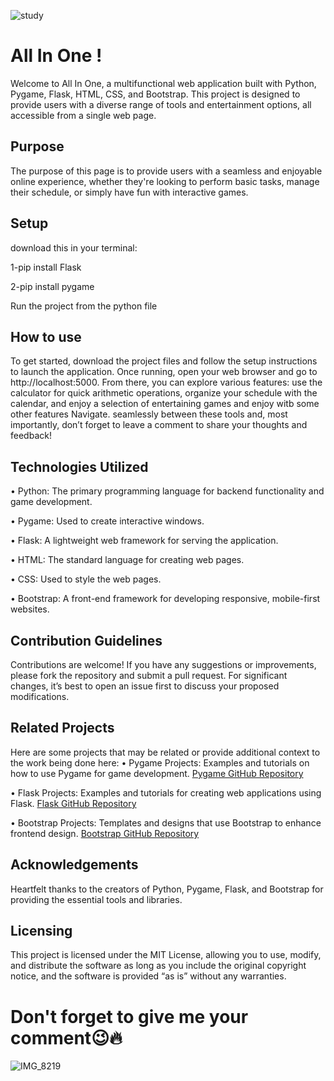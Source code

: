 ![study](https://github.com/Amedamin/My_Project/assets/138765878/403c643b-5bea-42b6-9e23-de1fd985729d)

# All In One !
Welcome to All In One, a multifunctional web application built with Python, Pygame, Flask, HTML, CSS, and Bootstrap. This project is designed to provide users with a diverse range of tools and entertainment options, all accessible from a single web page.

## Purpose 
The purpose of this page is to provide users with a seamless and enjoyable online experience, whether they're looking to perform basic tasks, manage their schedule, or simply have fun with interactive games.

## Setup
download this in your terminal:

1-pip install Flask

2-pip install pygame

Run the project from the python file

## How to use
To get started, download the project files and follow the setup instructions to launch the application. Once running, open your web browser and go to http://localhost:5000. From there, you can explore various features: use the calculator for quick arithmetic operations, organize your schedule with the calendar, and enjoy a selection of entertaining games and enjoy witb some other features Navigate. seamlessly between these tools and, most importantly, don’t forget to leave a comment to share your thoughts and feedback!

## Technologies Utilized
•	Python: The primary programming language for backend functionality and game development.

•	Pygame: Used to create interactive windows.

•	Flask: A lightweight web framework for serving the application.

•	HTML: The standard language for creating web pages.

•	CSS: Used to style the web pages.

•	Bootstrap: A front-end framework for developing responsive, mobile-first websites.

## Contribution Guidelines
Contributions are welcome! If you have any suggestions or improvements, please fork the repository and submit a pull request. For significant changes, it’s best to open an issue first to discuss your proposed modifications.

## Related Projects
Here are some projects that may be related or provide additional context to the work being done here:
•	Pygame Projects: Examples and tutorials on how to use Pygame for game development.
[Pygame GitHub Repository](https://github.com/pygame/pygame)

•	Flask Projects: Examples and tutorials for creating web applications using Flask.
[Flask GitHub Repository](https://github.com/pallets/flask)

•	Bootstrap Projects: Templates and designs that use Bootstrap to enhance frontend design.
[Bootstrap GitHub Repository](https://github.com/twbs/bootstrap)


## Acknowledgements
Heartfelt thanks to the creators of Python, Pygame, Flask, and Bootstrap for providing the essential tools and libraries.

## Licensing
This project is licensed under the MIT License, allowing you to use, modify, and distribute the software as long as you include the original copyright notice, and the software is provided “as is” without any warranties.

# Don't forget to give me your comment😉🔥

![IMG_8219](https://github.com/Amedamin/My_Project/assets/138765878/dbc6b122-7af0-455f-84ba-2cf6210907c6)
